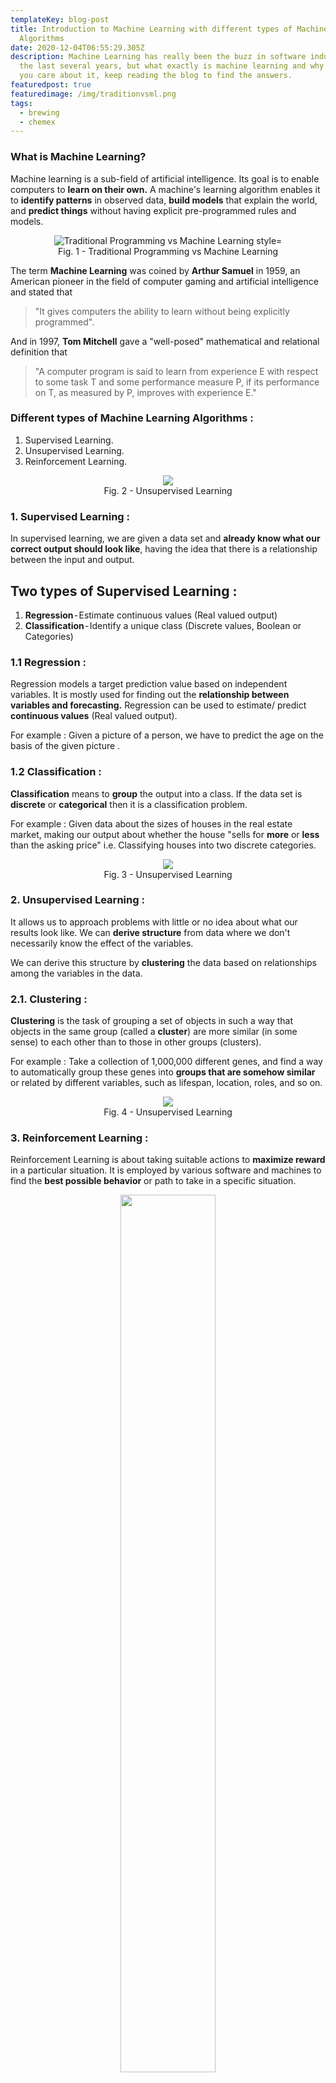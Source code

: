 ```yaml
---
templateKey: blog-post
title: Introduction to Machine Learning with different types of Machine Learning
  Algorithms
date: 2020-12-04T06:55:29.305Z
description: Machine Learning has really been the buzz in software industry for
  the last several years, but what exactly is machine learning and why should
  you care about it, keep reading the blog to find the answers.
featuredpost: true
featuredimage: /img/traditionvsml.png
tags:
  - brewing
  - chemex
---
```

### What is Machine Learning?

Machine learning is a sub-field of artificial intelligence. Its goal is to enable computers to **learn on their own.**
A machine's learning algorithm enables it to **identify patterns** in observed data, **build models** that explain the world, and **predict things** without having explicit pre-programmed rules and models.

<figure>
<center><img src="https://cdn-images-1.medium.com/max/716/0*XaGgN0G--22Lk26h.png" alt = "Traditional Programming vs Machine Learning style="width:100%">
<figcaption>Fig. 1 - Traditional Programming vs Machine Learning</figcaption>
</center>
</figure>

The term **Machine Learning** was coined by **Arthur Samuel** in 1959, an American pioneer in the field of computer gaming and artificial intelligence and stated that

> "It gives computers the ability to learn without being explicitly programmed".

And in 1997, **Tom Mitchell** gave a "well-posed" mathematical and relational definition that

> "A computer program is said to learn from experience E with respect to some task T and some performance measure P, if its performance on T, as measured by P, improves with experience E."

### Different types of Machine Learning Algorithms :

1. Supervised Learning.
2. Unsupervised Learning.
3. Reinforcement Learning.

<figure>

<center><img src="https://cdn-images-1.medium.com/max/716/0*6XH7CItChCzxpCCV.png"><figcaption>Fig. 2 - Unsupervised Learning</figcaption></center></figure>

### 1. **Supervised Learning** :

   In supervised learning, we are given a data set and **already know what our correct output should look like**, having the idea that there is a relationship between the input and output.

## Two types of Supervised Learning :

1. **Regression** - Estimate continuous values (Real valued output)
2. **Classification** - Identify a unique class (Discrete values, Boolean or Categories)

### 1.1 **Regression** :

Regression models a target prediction value based on independent variables. It is mostly used for finding out the **relationship between variables and forecasting.** Regression can be used to estimate/ predict **continuous values** (Real valued output).

For example : Given a picture of a person, we have to predict the age on the basis of the given picture .

### 1.2 **Classification** :

**Classification** means to **group** the output into a class. If the data set is **discrete** or **categorical** then it is a classification problem.


For example : Given data about the sizes of houses in the real estate market, making our output about whether the house "sells for **more** or **less** than the asking price" i.e. Classifying houses into two discrete categories.

<figure><center><img src="https://cdn-images-1.medium.com/max/716/0*GmRqgfGBUYtZG4Ah"><figcaption>Fig. 3 - Unsupervised Learning</figcaption></center></figure>

### 2. **Unsupervised Learning** :

It allows us to approach problems with little or no idea about what our results look like. We can **derive structure** from data where we don't necessarily know the effect of the variables.


We can derive this structure by **clustering** the data based on relationships among the variables in the data.

### 2.1. **Clustering** :

**Clustering** is the task of grouping a set of objects in such a way that objects in the same group (called a **cluster**) are more similar (in some sense) to each other than to those in other groups (clusters).


For example : Take a collection of 1,000,000 different genes, and find a way to automatically group these genes into **groups that are somehow similar** or related by different variables, such as lifespan, location, roles, and so on.

<figure><center><img src="https://cdn-images-1.medium.com/max/716/0*bfIC5rSQbBS1zb7p.jpeg"><figcaption>Fig. 4 - Unsupervised Learning</figcaption></center></figure>

### **3. Reinforcement Learning** :

Reinforcement Learning is about taking suitable actions to **maximize reward** in a particular situation. It is employed by various software and machines to find the **best possible behavior** or path to take in a specific situation.

<figure><center><img src="https://cdn-images-1.medium.com/max/716/0*Z98STO3Q0nN_kZDv" width="60%">
<figcaption>Fig. 5 - Reinforcement Learning</figcaption>
</center></figure>

Reinforcement learning differs from the supervised learning in a way that in supervised learning the training data has the answer key with it, so the model is trained with the correct answer itself whereas in reinforcement learning, **there is no answer** and the **reinforcement agent** decides what to do in order to perform the given task. In the absence of training data set, it is bound to **learn from its experience.**

### Applications of Machine Learning :

1. Virtual Personal Assistants.
2. Predictions while commuting.
3. Videos Surveillance.
4. Social Media Services.
5. Email Spam and Malware Filtering.
6. Online Customer Support.
7. Search Engine Result Refining.
8. Product Recommendations.
9. Online Fraud Detection.

<figure>
<center><center><img src="https://cdn-images-1.medium.com/max/716/0*lHej2nL14PBUCIel.jpeg" width="100%"></center>
<figcaption>Fig. 6 - Some Applications of Machine Learning</figcaption>
</center></figure>